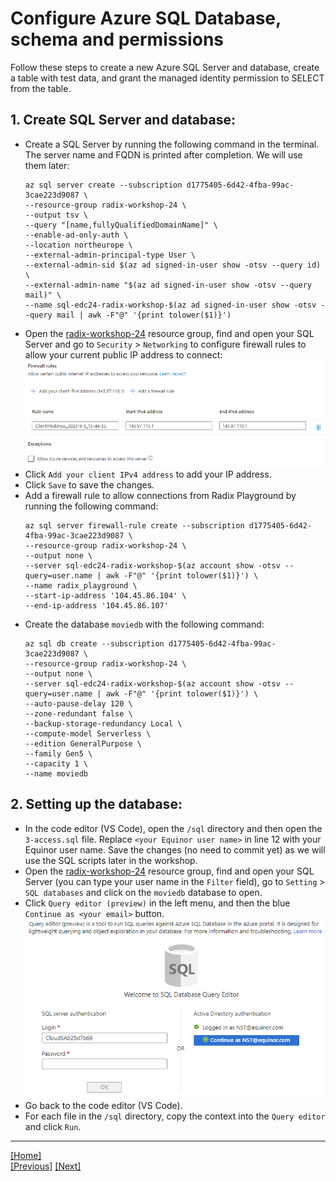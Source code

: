 # Configure Azure SQL Database, schema and permissions

Follow these steps to create a new Azure SQL Server and database, create a table with test data, and grant the managed identity permission to SELECT from the table.

## 1. Create SQL Server and database:
- Create a SQL Server by running the following command in the terminal. The server name and FQDN is printed after completion. We will use them later:
  ```
  az sql server create --subscription d1775405-6d42-4fba-99ac-3cae223d9087 \
  --resource-group radix-workshop-24 \
  --output tsv \
  --query "[name,fullyQualifiedDomainName]" \
  --enable-ad-only-auth \
  --location northeurope \
  --external-admin-principal-type User \
  --external-admin-sid $(az ad signed-in-user show -otsv --query id) \
  --external-admin-name "$(az ad signed-in-user show -otsv --query mail)" \
  --name sql-edc24-radix-workshop-$(az ad signed-in-user show -otsv --query mail | awk -F"@" '{print tolower($1)}')
  ```
- Open the [radix-workshop-24](https://portal.azure.com/#@StatoilSRM.onmicrosoft.com/resource/subscriptions/d1775405-6d42-4fba-99ac-3cae223d9087/resourcegroups/radix-workshop-24/overview) resource group, find and open your SQL Server and go to `Security` > `Networking` to configure firewall rules to allow your current public IP address to connect:  
  ![SQL firewall](sql-firewall.png)
- Click `Add your client IPv4 address` to add your IP address.
- Click `Save` to save the changes.
- Add a firewall rule to allow connections from Radix Playground by running the following command:
  ```
  az sql server firewall-rule create --subscription d1775405-6d42-4fba-99ac-3cae223d9087 \
  --resource-group radix-workshop-24 \
  --output none \
  --server sql-edc24-radix-workshop-$(az account show -otsv --query=user.name | awk -F"@" '{print tolower($1)}') \
  --name radix_playground \
  --start-ip-address '104.45.86.104' \
  --end-ip-address '104.45.86.107'
  ```
- Create the database `moviedb` with the following command:
  ```
  az sql db create --subscription d1775405-6d42-4fba-99ac-3cae223d9087 \
  --resource-group radix-workshop-24 \
  --output none \
  --server sql-edc24-radix-workshop-$(az account show -otsv --query=user.name | awk -F"@" '{print tolower($1)}') \
  --auto-pause-delay 120 \
  --zone-redundant false \
  --backup-storage-redundancy Local \
  --compute-model Serverless \
  --edition GeneralPurpose \
  --family Gen5 \
  --capacity 1 \
  --name moviedb
  ```
## 2. Setting up the database:
  - In the code editor (VS Code), open the `/sql` directory and then open the `3-access.sql` file. Replace `<your Equinor user name>` in line 12 with your Equinor user name. Save the changes (no need to commit yet) as we will use the SQL scripts later in the workshop.
  - Open the [radix-workshop-24](https://portal.azure.com/#@StatoilSRM.onmicrosoft.com/resource/subscriptions/d1775405-6d42-4fba-99ac-3cae223d9087/resourcegroups/radix-workshop-24/overview) resource group, find and open your SQL Server (you can type your user name in the `Filter` field), go to `Setting` > `SQL databases` and click on the `moviedb` database to open.
  - Click `Query editor (preview)` in the left menu, and then the blue `Continue as <your email>` button.  
  ![db login](database-login.png)
  - Go back to the code editor (VS Code).
  - For each file in the `/sql` directory, copy the context into the `Query editor` and click `Run`.

---

[[Home]](../readme.md)  
[[Previous]](configure-workload-identity.md) [[Next]](configure-page-sqlconnection.md)